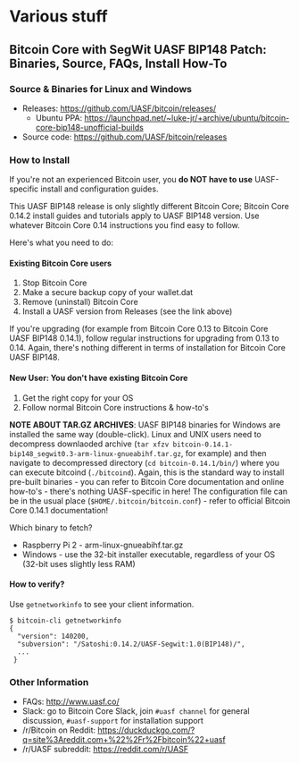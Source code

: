 # Various stuff

## Bitcoin Core with SegWit UASF BIP148 Patch: Binaries, Source, FAQs, Install How-To

### Source & Binaries for Linux and Windows

* Releases: https://github.com/UASF/bitcoin/releases/
  * Ubuntu PPA: https://launchpad.net/~luke-jr/+archive/ubuntu/bitcoin-core-bip148-unofficial-builds
* Source code: https://github.com/UASF/bitcoin/releases

### How to Install

If you're not an experienced Bitcoin user, you **do NOT have to use** UASF-specific install and configuration guides. 

This UASF BIP148 release is only slightly different Bitcoin Core; Bitcoin Core 0.14.2 install guides and tutorials apply to UASF BIP148 version. Use whatever Bitcoin Core 0.14 instructions you find easy to follow.

Here's what you need to do:

#### Existing Bitcoin Core users

1. Stop Bitcoin Core
2. Make a secure backup copy of your wallet.dat
3. Remove (uninstall) Bitcoin Core
4. Install a UASF version from Releases (see the link above)

If you're upgrading (for example from Bitcoin Core 0.13 to Bitcoin Core UASF BIP148 0.14.1), follow regular instructions for upgrading from 0.13 to 0.14. Again, there's nothing different in terms of installation for Bitcoin Core UASF BIP148.

#### New User: You don't have existing Bitcoin Core

1. Get the right copy for your OS
2. Follow normal Bitcoin Core instructions & how-to's

**NOTE ABOUT TAR.GZ ARCHIVES**: UASF BIP148 binaries for Windows are installed the same way (double-click). Linux and UNIX users need to decompress downlaoded archive (`tar xfzv bitcoin-0.14.1-bip148_segwit0.3-arm-linux-gnueabihf.tar.gz`, for example) and then navigate to decompressed directory (`cd bitcoin-0.14.1/bin/`) where you can execute bitcoind (`./bitcoind`). Again, this is the standard way to install pre-built binaries - you can refer to Bitcoin Core documentation and online how-to's - there's nothing UASF-specific in here! The configuration file can be in the usual place (`$HOME/.bitcoin/bitcoin.conf`) - refer to official Bitcoin Core 0.14.1 documentation!

Which binary to fetch?

* Raspberry Pi 2 - arm-linux-gnueabihf.tar.gz
* Windows - use the 32-bit installer executable, regardless of your OS (32-bit uses slightly less RAM)

#### How to verify?

Use `getnetworkinfo` to see your client information.

```
$ bitcoin-cli getnetworkinfo
{
  "version": 140200,
  "subversion": "/Satoshi:0.14.2/UASF-Segwit:1.0(BIP148)/",
  ...
 }
```


### Other Information

* FAQs: http://www.uasf.co/
* Slack: go to Bitcoin Core Slack, join `#uasf channel` for general discussion, `#uasf-support` for installation support
* /r/Bitcoin on Reddit: https://duckduckgo.com/?q=site%3Areddit.com+%22%2Fr%2Fbitcoin%22+uasf
* /r/UASF subreddit: https://reddit.com/r/UASF

